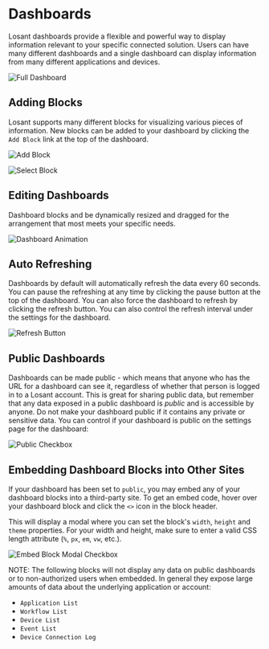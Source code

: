 # Dashboards

Losant dashboards provide a flexible and powerful way to display information relevant to your specific connected solution. Users can have many different dashboards and a single dashboard can display information from many different applications and devices.

![Full Dashboard](/images/dashboards/overview-dashboard-full.png "Full Dashboard")

## Adding Blocks

Losant supports many different blocks for visualizing various pieces of information. New blocks can be added to your dashboard by clicking the `Add Block` link at the top of the dashboard.

![Add Block](/images/dashboards/overview-add-block.png "Add Block")

![Select Block](/images/dashboards/overview-select-block.png "Select Block")

## Editing Dashboards

Dashboard blocks and be dynamically resized and dragged for the arrangement that most meets your specific needs.

![Dashboard Animation](/images/dashboards/overview-animation.gif "Dashboard Animation")

## Auto Refreshing

Dashboards by default will automatically refresh the data every 60 seconds. You can pause the refreshing at any time by clicking the pause button at the top of the dashboard. You can also force the dashboard to refresh by clicking the refresh button.  You can also control the refresh interval under the settings for the dashboard.

![Refresh Button](/images/dashboards/overview-refresh-button.png "Refresh Button")

## Public Dashboards

Dashboards can be made public - which means that anyone who has the URL for a dashboard can see it, regardless of whether that person is logged in to a Losant account.  This is great for sharing public data, but remember that any data exposed in a public dashboard is *public* and is accessible by anyone.  Do not make your dashboard public if it contains any private or sensitive data.  You can control if your dashboard is public on the settings page for the dashboard:

![Public Checkbox](/images/dashboards/public-checkbox.png "Public Checkbox")

## Embedding Dashboard Blocks into Other Sites

If your dashboard has been set to `public`, you may embed any of your dashboard blocks into a third-party site. To get an embed code, hover over your dashboard block and click the `<>` icon in the block header.

This will display a modal where you can set the block's `width`, `height` and `theme` properties. For your width and height, make sure to enter a valid CSS length attribute (`%`, `px`, `em`, `vw`, etc.).

![Embed Block Modal Checkbox](/images/dashboards/embed-block-modal.png "Embed Block Modal")

NOTE: The following blocks will not display any data on public dashboards or to non-authorized users when embedded. In general they expose large amounts of data about the underlying application or account:

* `Application List`
* `Workflow List`
* `Device List`
* `Event List`
* `Device Connection Log`
